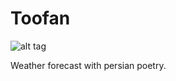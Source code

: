 # Toofan
![alt tag](http://uupload.ir/files/xofg_ir.actfun.toofan1.jpg)

Weather forecast with persian poetry.
